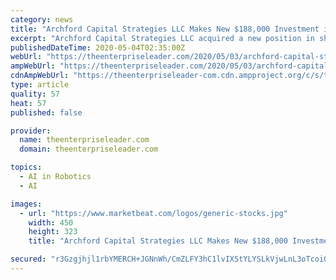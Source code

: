 ```yaml
---
category: news
title: "Archford Capital Strategies LLC Makes New $188,000 Investment in Global X Robotics & Artificial Intelligence Thematic ETF (NASDAQ:BOTZ)"
excerpt: "Archford Capital Strategies LLC acquired a new position in shares of Global X Robotics & Artificial Intelligence Thematic ETF (NASDAQ:BOTZ) during the 1st quarter, according to its most recent Form 13F filing with the SEC."
publishedDateTime: 2020-05-04T02:35:00Z
webUrl: "https://theenterpriseleader.com/2020/05/03/archford-capital-strategies-llc-makes-new-188000-investment-in-global-x-robotics-artificial-intelligence-thematic-etf-nasdaqbotz.html"
ampWebUrl: "https://theenterpriseleader.com/2020/05/03/archford-capital-strategies-llc-makes-new-188000-investment-in-global-x-robotics-artificial-intelligence-thematic-etf-nasdaqbotz.html/amp"
cdnAmpWebUrl: "https://theenterpriseleader-com.cdn.ampproject.org/c/s/theenterpriseleader.com/2020/05/03/archford-capital-strategies-llc-makes-new-188000-investment-in-global-x-robotics-artificial-intelligence-thematic-etf-nasdaqbotz.html/amp"
type: article
quality: 57
heat: 57
published: false

provider:
  name: theenterpriseleader.com
  domain: theenterpriseleader.com

topics:
  - AI in Robotics
  - AI

images:
  - url: "https://www.marketbeat.com/logos/generic-stocks.jpg"
    width: 450
    height: 323
    title: "Archford Capital Strategies LLC Makes New $188,000 Investment in Global X Robotics & Artificial Intelligence Thematic ETF (NASDAQ:BOTZ)"

secured: "r3Gzgjhjl1rbYMERCH+JGNnWh/CmZLFY3hC1lvIXStYLYSLkVjwLnL3oTcoiOziZf064+qf8RwPOknmdg5KZjCTm3Wg+H+Hz3GT70wCMSBIg2NU8PXLmg/7cy5ymhFcdZSQzIs9TM1nYILj3ZsbgnJXPx9XIU2w+GXBsouvcD3tF/Fyiq7Vt4Il5eCf2LJAXbwI2UhgMASUdxmWTHUyM7q6THWO9zu2m0gQB0pP9+33YgdhNbGtjqxLdq06WkmrDv0nurvC26nKTBUv80DadLp//nRI4zHHtjGekv8WTfikr42UpmomQk0vZ1hNnPUN1;kNuK9si+d0rlJE4PVjiT7g=="
---
```


